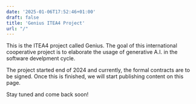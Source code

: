 ```yaml
---
date: '2025-01-06T17:52:46+01:00'
draft: false
title: 'Genius ITEA4 Project'
url: "/"
---
```


This is the ITEA4 project called Genius.
The goal of this international cooperative project is to elaborate the usage of generative A.I. in the software develpment cycle.

The project started end of 2024 and currently, the formal contracts are to be signed.
Once this is finished, we will start publishing content on this page.

Stay tuned and come back soon!
